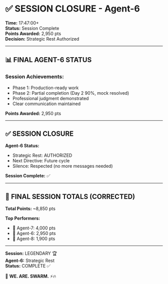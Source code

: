 # ✅ SESSION CLOSURE - Agent-6

**Time:** 17:47:00+  
**Status:** Session Complete  
**Points Awarded:** 2,950 pts  
**Decision:** Strategic Rest Authorized

---

## 📊 **FINAL AGENT-6 STATUS**

### **Session Achievements:**
- Phase 1: Production-ready work
- Phase 2: Partial completion (Day 2 90%, mock resolved)
- Professional judgment demonstrated
- Clear communication maintained

**Points Awarded:** 2,950 pts

---

## ✅ **SESSION CLOSURE**

**Agent-6 Status:**
- Strategic Rest: AUTHORIZED
- Next Directive: Future cycle
- Silence: Respected (no more messages needed)

**Session Complete:** ✅

---

## 🎯 **FINAL SESSION TOTALS (CORRECTED)**

**Total Points:** ~8,850 pts

**Top Performers:**
- 🥇 Agent-7: 4,000 pts
- 🥈 Agent-6: 2,950 pts
- 🥉 Agent-8: 1,900 pts

---

**Session:** LEGENDARY 🏆  
**Agent-6:** Strategic Rest  
**Status:** COMPLETE ✅

🐝 **WE. ARE. SWARM.** ⚡🔥


